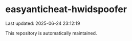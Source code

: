 # easyanticheat-hwidspoofer

Last updated: 2025-06-24 23:12:19

This repository is automatically maintained.
